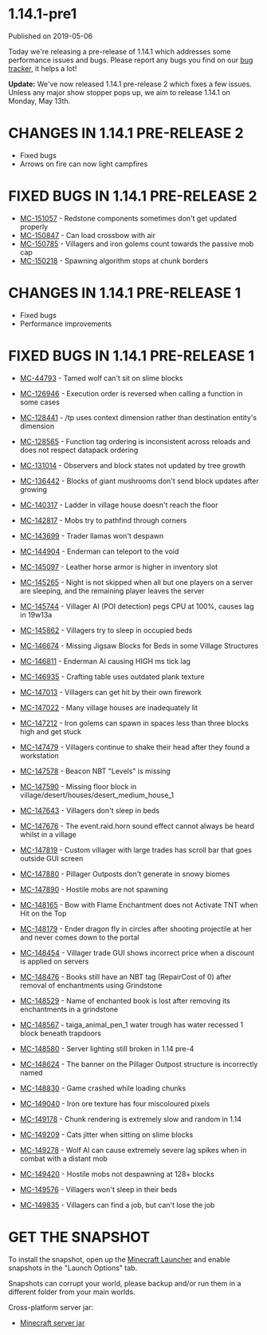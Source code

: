 # 1.14.1-pre1
Published on 2019-05-06

Today we're releasing a pre-release of 1.14.1 which addresses some performance
issues and bugs. Please report any bugs you find on our [bug
tracker](https://bugs.mojang.com/browse/MC), it helps a lot!

**Update:** We've now released 1.14.1 pre-release 2 which fixes a few issues.
Unless any major show stopper pops up, we aim to release 1.14.1 on Monday, May
13th.  

# CHANGES IN 1.14.1 PRE-RELEASE 2

  * Fixed bugs
  * Arrows on fire can now light campfires

# FIXED BUGS IN 1.14.1 PRE-RELEASE 2

  * [MC-151057](https://bugs.mojang.com/browse/MC-151057) \- Redstone components sometimes don't get updated properly
  * [MC-150847](https://bugs.mojang.com/browse/MC-150847) \- Can load crossbow with air
  * [MC-150785](https://bugs.mojang.com/browse/MC-150785) \- Villagers and iron golems count towards the passive mob cap
  * [MC-150218](https://bugs.mojang.com/browse/MC-150218) \- Spawning algorithm stops at chunk borders

# CHANGES IN 1.14.1 PRE-RELEASE 1

  * Fixed bugs
  * Performance improvements

# FIXED BUGS IN 1.14.1 PRE-RELEASE 1

  * [MC-44793](https://bugs.mojang.com/browse/MC-44793) \- Tamed wolf can't sit on slime blocks  

  * [MC-126946](https://bugs.mojang.com/browse/MC-126946) \- Execution order is reversed when calling a function in some cases
  * [MC-128441](https://bugs.mojang.com/browse/MC-128441) \- /tp uses context dimension rather than destination entity's dimension
  * [MC-128565](https://bugs.mojang.com/browse/MC-128565) \- Function tag ordering is inconsistent across reloads and does not respect datapack ordering
  * [MC-131014](https://bugs.mojang.com/browse/MC-131014) \- Observers and block states not updated by tree growth
  * [MC-136442](https://bugs.mojang.com/browse/MC-136442) \- Blocks of giant mushrooms don't send block updates after growing
  * [MC-140317](https://bugs.mojang.com/browse/MC-140317) \- Ladder in village house doesn't reach the floor
  * [MC-142817](https://bugs.mojang.com/browse/MC-142817) \- Mobs try to pathfind through corners
  * [MC-143699](https://bugs.mojang.com/browse/MC-143699) \- Trader llamas won't despawn
  * [MC-144904](https://bugs.mojang.com/browse/MC-144904) \- Enderman can teleport to the void

  * [MC-145097](https://bugs.mojang.com/browse/MC-145097) \- Leather horse armor is higher in inventory slot

  * [MC-145265](https://bugs.mojang.com/browse/MC-145265) \- Night is not skipped when all but one players on a server are sleeping, and the remaining player leaves the server
  * [MC-145744](https://bugs.mojang.com/browse/MC-145744) \- Villager AI (POI detection) pegs CPU at 100%, causes lag in 19w13a
  * [MC-145862](https://bugs.mojang.com/browse/MC-145862) \- Villagers try to sleep in occupied beds
  * [MC-146674](https://bugs.mojang.com/browse/MC-146674) \- Missing Jigsaw Blocks for Beds in some Village Structures
  * [MC-146811](https://bugs.mojang.com/browse/MC-146811) \- Enderman AI causing HIGH ms tick lag
  * [MC-146935](https://bugs.mojang.com/browse/MC-146935) \- Crafting table uses outdated plank texture
  * [MC-147013](https://bugs.mojang.com/browse/MC-147013) \- Villagers can get hit by their own firework
  * [MC-147022](https://bugs.mojang.com/browse/MC-147022) \- Many village houses are inadequately lit
  * [MC-147212](https://bugs.mojang.com/browse/MC-147212) \- Iron golems can spawn in spaces less than three blocks high and get stuck
  * [MC-147479](https://bugs.mojang.com/browse/MC-147479) \- Villagers continue to shake their head after they found a workstation
  * [MC-147578](https://bugs.mojang.com/browse/MC-147578) \- Beacon NBT "Levels" is missing
  * [MC-147590](https://bugs.mojang.com/browse/MC-147590) \- Missing floor block in village/desert/houses/desert_medium_house_1
  * [MC-147643](https://bugs.mojang.com/browse/MC-147643) \- Villagers don't sleep in beds
  * [MC-147676](https://bugs.mojang.com/browse/MC-147676) \- The event.raid.horn sound effect cannot always be heard whilst in a village
  * [MC-147819](https://bugs.mojang.com/browse/MC-147819) \- Custom villager with large trades has scroll bar that goes outside GUI screen
  * [MC-147880](https://bugs.mojang.com/browse/MC-147880) \- Pillager Outposts don't generate in snowy biomes
  * [MC-147890](https://bugs.mojang.com/browse/MC-147890) \- Hostile mobs are not spawning
  * [MC-148165](https://bugs.mojang.com/browse/MC-148165) \- Bow with Flame Enchantment does not Activate TNT when Hit on the Top
  * [MC-148179](https://bugs.mojang.com/browse/MC-148179) \- Ender dragon fly in circles after shooting projectile at her and never comes down to the portal
  * [MC-148454](https://bugs.mojang.com/browse/MC-148454) \- Villager trade GUI shows incorrect price when a discount is applied on servers
  * [MC-148476](https://bugs.mojang.com/browse/MC-148476) \- Books still have an NBT tag (RepairCost of 0) after removal of enchantments using Grindstone
  * [MC-148529](https://bugs.mojang.com/browse/MC-148529) \- Name of enchanted book is lost after removing its enchantments in a grindstone
  * [MC-148567](https://bugs.mojang.com/browse/MC-148567) \- taiga_animal_pen_1 water trough has water recessed 1 block beneath trapdoors
  * [MC-148580](https://bugs.mojang.com/browse/MC-148580) \- Server lighting still broken in 1.14 pre-4
  * [MC-148624](https://bugs.mojang.com/browse/MC-148624) \- The banner on the Pillager Outpost structure is incorrectly named
  * [MC-148830](https://bugs.mojang.com/browse/MC-148830) \- Game crashed while loading chunks
  * [MC-149040](https://bugs.mojang.com/browse/MC-149040) \- Iron ore texture has four miscoloured pixels
  * [MC-149178](https://bugs.mojang.com/browse/MC-149178) \- Chunk rendering is extremely slow and random in 1.14
  * [MC-149209](https://bugs.mojang.com/browse/MC-149209) \- Cats jitter when sitting on slime blocks
  * [MC-149278](https://bugs.mojang.com/browse/MC-149278) \- Wolf AI can cause extremely severe lag spikes when in combat with a distant mob
  * [MC-149420](https://bugs.mojang.com/browse/MC-149420) \- Hostile mobs not despawning at 128+ blocks
  * [MC-149576](https://bugs.mojang.com/browse/MC-149576) \- Villagers won't sleep in their beds
  * [MC-149835](https://bugs.mojang.com/browse/MC-149835) \- Villagers can find a job, but can't lose the job

# GET THE SNAPSHOT

To install the snapshot, open up the [Minecraft
Launcher](https://minecraft.net/download) and enable snapshots in the "Launch
Options" tab.

Snapshots can corrupt your world, please backup and/or run them in a different
folder from your main worlds.

Cross-platform server jar:

  * [Minecraft server jar](https://launcher.mojang.com/v1/objects/ea3a8bee27e1ca4185bf703fb4e414800f533fc9/server.jar)


